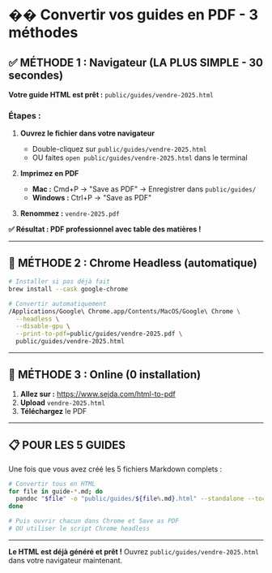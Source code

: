 # �� Convertir vos guides en PDF - 3 méthodes

## ✅ MÉTHODE 1 : Navigateur (LA PLUS SIMPLE - 30 secondes)

**Votre guide HTML est prêt :** `public/guides/vendre-2025.html`

### Étapes :

1. **Ouvrez le fichier dans votre navigateur**
   - Double-cliquez sur `public/guides/vendre-2025.html`
   - OU faites `open public/guides/vendre-2025.html` dans le terminal

2. **Imprimez en PDF**
   - **Mac :** Cmd+P → "Save as PDF" → Enregistrer dans `public/guides/`
   - **Windows :** Ctrl+P → "Save as PDF"

3. **Renommez :** `vendre-2025.pdf`

**✅ Résultat : PDF professionnel avec table des matières !**

---

## 🚀 MÉTHODE 2 : Chrome Headless (automatique)

```bash
# Installer si pas déjà fait
brew install --cask google-chrome

# Convertir automatiquement
/Applications/Google\ Chrome.app/Contents/MacOS/Google\ Chrome \
  --headless \
  --disable-gpu \
  --print-to-pdf=public/guides/vendre-2025.pdf \
  public/guides/vendre-2025.html
```

---

## 💎 MÉTHODE 3 : Online (0 installation)

1. **Allez sur :** https://www.sejda.com/html-to-pdf
2. **Upload** `vendre-2025.html`
3. **Téléchargez** le PDF

---

## 📋 POUR LES 5 GUIDES

Une fois que vous avez créé les 5 fichiers Markdown complets :

```bash
# Convertir tous en HTML
for file in guide-*.md; do
  pandoc "$file" -o "public/guides/${file%.md}.html" --standalone --toc
done

# Puis ouvrir chacun dans Chrome et Save as PDF
# OU utiliser le script Chrome headless
```

---

**Le HTML est déjà généré et prêt !**
Ouvrez `public/guides/vendre-2025.html` dans votre navigateur maintenant.

